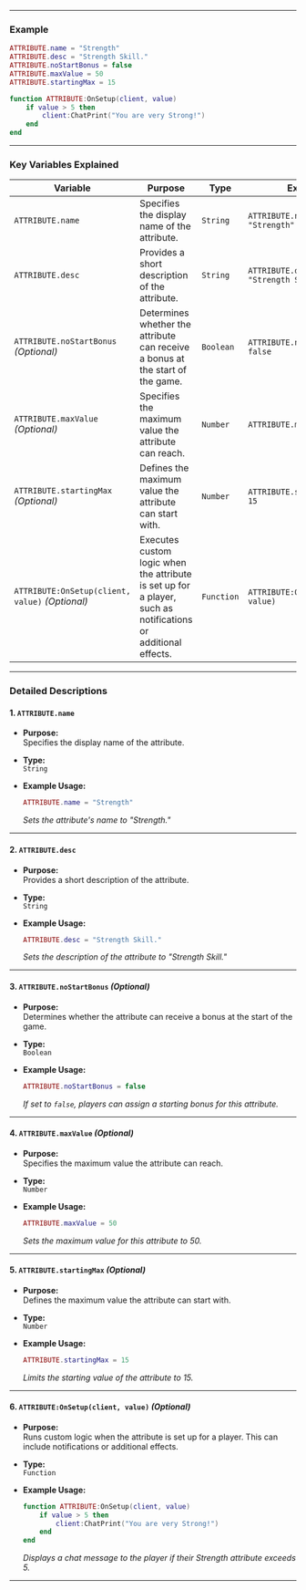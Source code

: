 
---
    
### **Example**
    
```lua
ATTRIBUTE.name = "Strength"
ATTRIBUTE.desc = "Strength Skill."
ATTRIBUTE.noStartBonus = false
ATTRIBUTE.maxValue = 50
ATTRIBUTE.startingMax = 15

function ATTRIBUTE:OnSetup(client, value)
    if value > 5 then 
        client:ChatPrint("You are very Strong!")
    end
end
```
    
---
    
### **Key Variables Explained**
    
| **Variable**                                 | **Purpose**                                                                                                     | **Type**   | **Example**                           |
|----------------------------------------------|-----------------------------------------------------------------------------------------------------------------|------------|---------------------------------------|
| `ATTRIBUTE.name`                             | Specifies the display name of the attribute.                                                                    | `String`   | `ATTRIBUTE.name = "Strength"`         |
| `ATTRIBUTE.desc`                             | Provides a short description of the attribute.                                                                  | `String`   | `ATTRIBUTE.desc = "Strength Skill."`   |
| `ATTRIBUTE.noStartBonus` *(Optional)*        | Determines whether the attribute can receive a bonus at the start of the game.                                 | `Boolean`     | `ATTRIBUTE.noStartBonus = false`      |
| `ATTRIBUTE.maxValue` *(Optional)*            | Specifies the maximum value the attribute can reach.                                                           | `Number`   | `ATTRIBUTE.maxValue = 50`              |
| `ATTRIBUTE.startingMax` *(Optional)*         | Defines the maximum value the attribute can start with.                                                        | `Number`   | `ATTRIBUTE.startingMax = 15`           |
| `ATTRIBUTE:OnSetup(client, value)` *(Optional)* | Executes custom logic when the attribute is set up for a player, such as notifications or additional effects. | `Function` | `ATTRIBUTE:OnSetup(client, value)`     |
    
---
    
### **Detailed Descriptions**
    
#### 1. `ATTRIBUTE.name`
    
- **Purpose:**  
  Specifies the display name of the attribute.
    
- **Type:**  
  `String`
    
- **Example Usage:**
    ```lua
    ATTRIBUTE.name = "Strength"
    ```
    *Sets the attribute's name to "Strength."*
    
---
    
#### 2. `ATTRIBUTE.desc`
    
- **Purpose:**  
  Provides a short description of the attribute.
    
- **Type:**  
  `String`
    
- **Example Usage:**
    ```lua
    ATTRIBUTE.desc = "Strength Skill."
    ```
    *Sets the description of the attribute to "Strength Skill."*
    
---
    
#### 3. `ATTRIBUTE.noStartBonus` *(Optional)*
    
- **Purpose:**  
  Determines whether the attribute can receive a bonus at the start of the game.
    
- **Type:**  
  `Boolean`
    
- **Example Usage:**
    ```lua
    ATTRIBUTE.noStartBonus = false
    ```
    *If set to `false`, players can assign a starting bonus for this attribute.*
    
---
    
#### 4. `ATTRIBUTE.maxValue` *(Optional)*
    
- **Purpose:**  
  Specifies the maximum value the attribute can reach.
    
- **Type:**  
  `Number`
    
- **Example Usage:**
    ```lua
    ATTRIBUTE.maxValue = 50
    ```
    *Sets the maximum value for this attribute to 50.*
    
---
    
#### 5. `ATTRIBUTE.startingMax` *(Optional)*
    
- **Purpose:**  
  Defines the maximum value the attribute can start with.
    
- **Type:**  
  `Number`
    
- **Example Usage:**
    ```lua
    ATTRIBUTE.startingMax = 15
    ```
    *Limits the starting value of the attribute to 15.*
    
---
    
#### 6. `ATTRIBUTE:OnSetup(client, value)` *(Optional)*
    
- **Purpose:**  
  Runs custom logic when the attribute is set up for a player. This can include notifications or additional effects.
    
- **Type:**  
  `Function`
    
- **Example Usage:**
    ```lua
    function ATTRIBUTE:OnSetup(client, value)
        if value > 5 then 
            client:ChatPrint("You are very Strong!")
        end
    end
    ```
    *Displays a chat message to the player if their Strength attribute exceeds 5.*
    
---